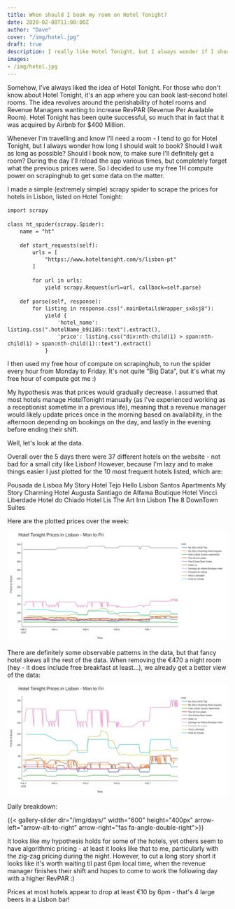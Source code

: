 ```yaml
---
title: When should I book my room on Hotel Tonight?
date: 2020-02-08T11:00:00Z
author: "Dave"
cover: "/img/hotel.jpg"
draft: true
description: I really like Hotel Tonight, but I always wonder if I should wait for prices to drop further, so I scraped their site...
images: 
- /img/hotel.jpg
---
```


Somehow, I've always liked the idea of Hotel Tonight. For those who don't know about Hotel Tonight, it's an app where you can book last-second hotel rooms. The idea revolves around the perishability of hotel rooms and Revenue Managers wanting to increase RevPAR (Revenue Per Available Room). Hotel Tonight has been quite successful, so much that in fact that it was acquired by Airbnb for $400 Million. 

Whenever I'm travelling and know I'll need a room - I tend to go for Hotel Tonight, but I always wonder how long I should wait to book? Should I wait as long as possible? Should I book now, to make sure I'll definitely get a room?
During the day I'll reload the app various times, but completely forget what the previous prices were. So I decided to use my free 1H compute power on scrapinghub to get some data on the matter.

I made a simple (extremely simple) scrapy spider to scrape the prices for hotels in Lisbon, listed on Hotel Tonight:

```
import scrapy

class ht_spider(scrapy.Spider):
    name = "ht"

    def start_requests(self):
        urls = [
            "https://www.hoteltonight.com/s/lisbon-pt"
        ]

        for url in urls:
            yield scrapy.Request(url=url, callback=self.parse)

    def parse(self, response):
        for listing in response.css(".mainDetailsWrapper_sx8sj8"):
            yield {
                'hotel_name': listing.css(".hotelName_b9i185::text").extract(),
                'price': listing.css("div:nth-child(1) > span:nth-child(1) > span:nth-child(1)::text").extract()
            }
```

I then used my free hour of compute on scrapinghub, to run the spider every hour from Monday to Friday. It's not quite "Big Data", but it's what my free hour of compute got me :)

My hypothesis was that prices would gradually decrease. I assumed that most hotels manage HotelTonight manually (as I've experienced working as a receptionist sometime in a previous life), meaning that a revenue manager would likely update prices once in the morning based on availability, in the afternoon depending on bookings on the day, and lastly in the evening before ending their shift.

Well, let's look at the data. 

Overall over the 5 days there were 37 different hotels on the website - not bad for a small city like Lisbon! However, because I'm lazy and to make things easier I just plotted for the 10 most frequent hotels listed, which are:

Pousada de Lisboa
My Story Hotel Tejo
Hello Lisbon Santos Apartments
My Story Charming Hotel Augusta
Santiago de Alfama Boutique Hotel
Vincci Liberdade
Hotel do Chiado
Hotel Lis
The Art Inn Lisbon
The 8 DownTown Suites

Here are the plotted prices over the week:

![](/img/ht/top10week.png)

There are definitely some observable patterns in the data, but that fancy hotel skews all the rest of the data. When removing the €470 a night room (hey - it does include free breakfast at least...), we already get a better view of the data:

![](/img/ht/top9week.png)

Daily breakdown:

{{< gallery-slider dir="/img/days/" width="600" height="400px" arrow-left="arrow-alt-to-right" arrow-right="fas fa-angle-double-right">}}

It looks like my hypothesis holds for some of the hotels, yet others seem to have algorithmic pricing - at least it looks like that to me, particularly with the zig-zag pricing during the night. However, to cut a long story short it looks like it's worth waiting til past 6pm local time, when the revenue manager finishes their shift and hopes to come to work the following day with a higher RevPAR :)

Prices at most hotels appear to drop at least €10 by 6pm - that's 4 large beers in a Lisbon bar!